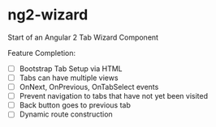# ng2-wizard
Start of an Angular 2 Tab Wizard Component

Feature Completion:

- [ ]  Bootstrap Tab Setup via HTML  
- [ ] Tabs can have multiple views  
- [ ] OnNext, OnPrevious, OnTabSelect events  
- [ ] Prevent navigation to tabs that have not yet been visited  
- [ ]  Back button goes to previous tab  
- [ ] Dynamic route construction  
